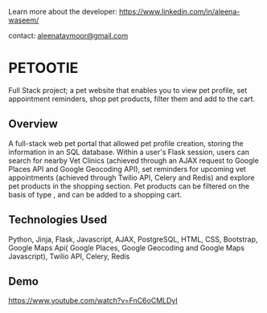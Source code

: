 Learn more about the developer: https://www.linkedin.com/in/aleena-waseem/

contact: aleenataymoor@gmail.com
# PETOOTIE
Full Stack project; a pet website that enables you to view pet profile, set appointment reminders, shop pet products, filter them and add to the cart.

## Overview
A full-stack web pet portal that allowed pet profile creation, storing the information in an SQL database. Within a user's Flask session, users can 
search for nearby Vet Clinics (achieved through an AJAX request to Google Places API and Google Geocoding API), set reminders for upcoming vet appointments
(achieved through Twilio API, Celery and Redis) and explore pet products in the shopping section. Pet products can be filtered on the basis of type , and
can be added to a shopping cart.

## Technologies Used
Python, Jinja, Flask, Javascript, AJAX, PostgreSQL, HTML, CSS, Bootstrap, Google Maps Api( Google Places, Google Geocoding and Google Maps Javascript), Twilio API, Celery, Redis

## Demo
https://www.youtube.com/watch?v=FnC6oCMLDyI

